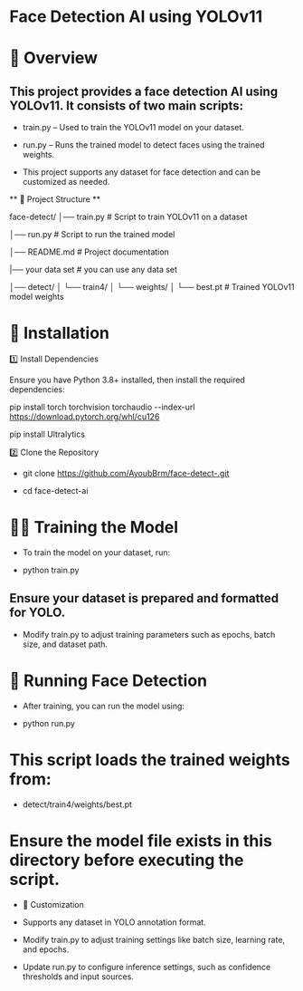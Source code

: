 # Face Detection AI using YOLOv11

# 📌 Overview

## This project provides a face detection AI using YOLOv11. It consists of two main scripts:

* train.py – Used to train the YOLOv11 model on your dataset.

* run.py – Runs the trained model to detect faces using the trained weights.

* This project supports any dataset for face detection and can be customized as needed.

** 📂 Project Structure **

face-detect/
│── train.py        # Script to train YOLOv11 on a dataset

│── run.py          # Script to run the trained model

│── README.md       # Project documentation

|── your data set   # you can use any data set

│── detect/
│   └── train4/
│       └── weights/
│           └── best.pt  # Trained YOLOv11 model weights

# 🚀 Installation

1️⃣ Install Dependencies

Ensure you have Python 3.8+ installed, then install the required dependencies:

pip install torch torchvision torchaudio --index-url https://download.pytorch.org/whl/cu126

pip install Ultralytics

2️⃣ Clone the Repository

* git clone https://github.com/AyoubBrm/face-detect-.git

* cd face-detect-ai

# 🏋️‍♂️ Training the Model

* To train the model on your dataset, run:

* python train.py

## Ensure your dataset is prepared and formatted for YOLO.

* Modify train.py to adjust training parameters such as epochs, batch size, and dataset path.

# 🏃 Running Face Detection

* After training, you can run the model using:

* python run.py

# This script loads the trained weights from:

* detect/train4/weights/best.pt

# Ensure the model file exists in this directory before executing the script.

* 🔧 Customization

* Supports any dataset in YOLO annotation format.

* Modify train.py to adjust training settings like batch size, learning rate, and epochs.

* Update run.py to configure inference settings, such as confidence thresholds and input sources.

